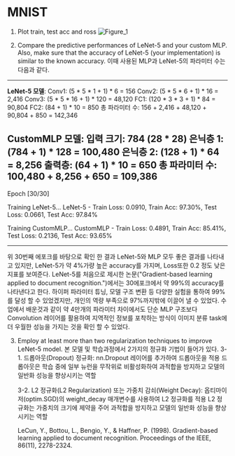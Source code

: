 # MNIST

1. Plot train, test acc and ross
![Figure_1](https://github.com/yms979/MNIST/assets/45974948/17ae8926-a9be-4ae7-b439-06aa15bde042)










2. Compare the predictive performances of LeNet-5 and your custom MLP. Also, make sure that the accuracy of LeNet-5 (your implementation) is similar to the known accuracy. 
   이때 사용된 MLP과 LeNet-5의 파라미터 수는 다음과 같다.
-----------------------------------------------------------------------------------------------
  **LeNet-5 모델**:
  Conv1: (5 * 5 * 1 + 1) * 6 = 156
  Conv2: (5 * 5 * 6 + 1) * 16 = 2,416
  Conv3: (5 * 5 * 16 + 1) * 120 = 48,120
  FC1: (120 * 3 * 3 + 1) * 84 = 90,804
  FC2: (84 + 1) * 10 = 850
  총 파라미터 수: 156 + 2,416 + 48,120 + 90,804 + 850 = 142,346

  **CustomMLP 모델**:
  입력 크기: 784 (28 * 28)
  은닉층 1: (784 + 1) * 128 = 100,480
  은닉층 2: (128 + 1) * 64 = 8,256
  출력층: (64 + 1) * 10 = 650
  총 파라미터 수: 100,480 + 8,256 + 650 = 109,386
-----------------------------------------------------------------------------------------------
  Epoch [30/30]
  
  Training LeNet-5...
  LeNet-5 - Train Loss: 0.0910, Train Acc: 97.30%, Test Loss: 0.0661, Test Acc: 97.84%
  
  Training CustomMLP...
  CustomMLP - Train Loss: 0.4891, Train Acc: 85.41%, Test Loss: 0.2136, Test Acc: 93.65%
  
-----------------------------------------------------------------------------------------------

   위 30번째 에포크를 바탕으로 확인 한 결과 LeNet-5와 MLP 모두 좋은 결과를 나타내고 있지만, LeNet-5가 약 4%가량 높은 accuracy를 가지며, Loss또한 0.2 정도 낮은 지표를 보여준다.
   LeNet-5를 처음으로 제시한 논문("Gradient-based learning applied to document recognition.")에서는 30에포크에서 약 99%의 accuracy를 나타낸다고 한다.
   하이퍼 파라미터 튜닝, 모델 구조 변환 등 다양한 실험을 통하여 99%를 달성 할 수 있었겠지만, 개인의 역량 부족으로 97%까지밖에 이끌어 낼 수 있었다.
   수업에서 배운것과 같이 약 4만개의 파라미터 차이에서도 단순 MLP 구조보다 Convolution 레이어를 활용하여 지역적인 정보를 포착하는 방식이 이미지 분류 task에 더 우월한 성능을 가지는 것을 확인 할 수 있었다.
   
3. Employ at least more than two regularization techniques to improve LeNet-5 model.
  본 모델 및 학습과정에서 2가지의 정규화 기법이 들어가 있다.
    3-1. 드롭아웃(Dropout) 정규화:
        nn.Dropout 레이어를 추가하여 드롭아웃을 적용
        드롭아웃은 학습 중에 일부 뉴런을 무작위로 비활성화하여 과적합을 방지하고 모델의 일반화 성능을 향상시키는 역할
   
    3-2. L2 정규화(L2 Regularization) 또는 가중치 감쇠(Weight Decay):
        옵티마이저(optim.SGD)의 weight_decay 매개변수를 사용하여 L2 정규화를 적용
        L2 정규화는 가중치의 크기에 제약을 주어 과적합을 방지하고 모델의 일반화 성능을 향상시키는 역할


   LeCun, Y., Bottou, L., Bengio, Y., & Haffner, P. (1998). Gradient-based learning applied to document recognition. Proceedings of the IEEE, 86(11), 2278-2324.
